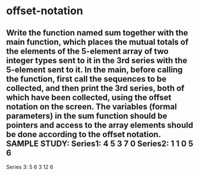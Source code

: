 # offset-notation
Write the function named sum together with the main function, which places the mutual totals of the elements of the 5-element array of two integer types sent to it in the 3rd series with the 5-element sent to it. In the main, before calling the function, first call the sequences to be collected, and then print the 3rd series, both of which have been collected, using the offset notation on the screen. The variables (formal parameters) in the sum function should be pointers and access to the array elements should be done according to the offset notation.
SAMPLE STUDY: 
Series1: 4 5 3 7 0 
Series2: 1 1 0 5 6 
----------------------
Series 3: 5 6 3 12 6
